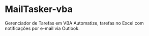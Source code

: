 # MailTasker-vba
Gerenciador de Tarefas em VBA Automatize, tarefas no Excel com notificações por e-mail via Outlook.
